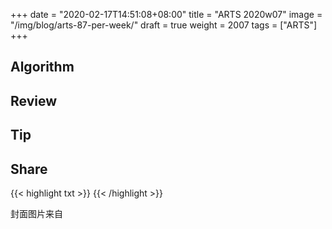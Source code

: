 +++
date = "2020-02-17T14:51:08+08:00"
title = "ARTS 2020w07"
image = "/img/blog/arts-87-per-week/"
draft = true
weight = 2007
tags = ["ARTS"]
+++


<!--more-->

## Algorithm

## Review

## Tip

## Share

{{< highlight txt >}}
{{< /highlight >}}

封面图片来自 []() <a href="h"><i class="fa fa-dribbble" aria-hidden="true"></i> </a>